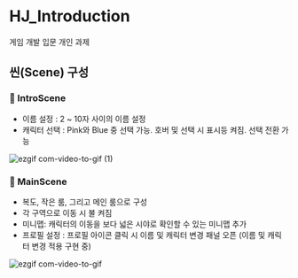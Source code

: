 # HJ_Introduction
게임 개발 입문 개인 과제


## 씬(Scene) 구성 
### 👾 IntroScene 
- 이름 설정 : 2 ~ 10자 사이의 이름 설정
- 캐릭터 선택 : Pink와 Blue 중 선택 가능. 호버 및 선택 시 표시등 켜짐. 선택 전환 가능

![ezgif com-video-to-gif (1)](https://github.com/szlovelee/HJ_Introduction/assets/77392694/141d0729-4ae8-4424-af22-ce5e73ea81e8)


### 🤖 MainScene
- 복도, 작은 룸, 그리고 메인 룸으로 구성
- 각 구역으로 이동 시 불 켜짐
- 미니맵: 캐릭터의 이동을 보다 넓은 시야로 확인할 수 있는 미니맵 추가
- 프로필 설정 : 프로필 아이콘 클릭 시 이름 및 캐릭터 변경 패널 오픈 (이름 및 캐릭터 변경 적용 구현 중)

![ezgif com-video-to-gif](https://github.com/szlovelee/HJ_Introduction/assets/77392694/f7ff30d0-812d-4c5c-8dfa-616da4445e2f)
